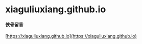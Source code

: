 # xiaguliuxiang.github.io

#### 侠骨留香

[https://xiaguliuxiang.github.io](https://xiaguliuxiang.github.io)
